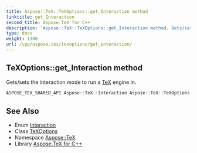 ```yaml
---
title: Aspose::TeX::TeXOptions::get_Interaction method
linktitle: get_Interaction
second_title: Aspose.TeX for C++
description: 'Aspose::TeX::TeXOptions::get_Interaction method. Gets/sets the interaction mode to run a TeX engine in in C++.'
type: docs
weight: 1300
url: /cpp/aspose.tex/texoptions/get_interaction/
---
```

## TeXOptions::get_Interaction method


Gets/sets the interaction mode to run a [TeX](../../) engine in.

```cpp
ASPOSE_TEX_SHARED_API Aspose::TeX::Interaction Aspose::TeX::TeXOptions::get_Interaction() const
```

## See Also

* Enum [Interaction](../../interaction/)
* Class [TeXOptions](../)
* Namespace [Aspose::TeX](../../)
* Library [Aspose.TeX for C++](../../../)
